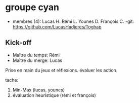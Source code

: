 # groupe cyan

- membres (4): Lucas H. Rémi L. Younes D. François C.
-git: https://github.com/LucasHadjeres/Toghap

## Kick-off

- Maître du temps: Rémi
- Maître du merge: Lucas

Prise en main du jeux et réflexions. évaluer les action.

tache:

1. Min-Max (lucas, younes)
2. évaluation heuristique (rémi et françois)
